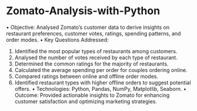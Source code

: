 # Zomato-Analysis-with-Python
•	Objective: Analysed Zomato’s customer data to derive insights on restaurant preferences, customer votes, ratings, spending patterns, and order modes.
•	Key Questions Addressed: 
1.	Identified the most popular types of restaurants among customers.
2.	Analysed the number of votes received by each type of restaurant.
3.	Determined the common ratings for the majority of restaurants.
4.	Calculated the average spending per order for couples ordering online.
5.	Compared ratings between online and offline order modes.
6.	Identified restaurant types with higher offline orders to suggest potential offers.
•	Technologies: Python, Pandas, NumPy, Matplotlib, Seaborn.
•	Outcome: Provided actionable insights to Zomato for enhancing customer satisfaction and optimizing marketing strategies.
